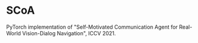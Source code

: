 # SCoA
PyTorch implementation of "Self-Motivated Communication Agent for Real-World Vision-Dialog Navigation", ICCV 2021.
